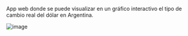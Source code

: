 App web donde se puede visualizar en un gráfico interactivo el tipo de cambio real del dólar en Argentina.

![image](https://github.com/LeoArtaza/precio-dolar-real/assets/57342159/1b58357c-42d7-4eee-8a8f-32924b73f0d6)

